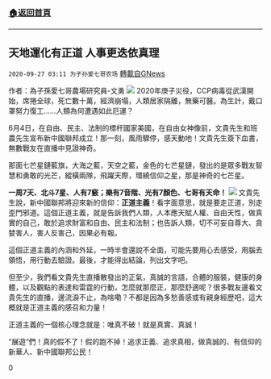 ###  [:house:返回首頁](https://github.com/ourhimalayas/txt)
---

## 天地運化有正道 人事更迭依真理
`2020-09-27 03:11 为子孙爱七哥农场` [轉載自GNews](https://gnews.org/zh-hant/385730/)

作者：為子孫愛七哥農場研究員-文勇
![]()![](https://s3.amazonaws.com/gnews-media-offload/wp-content/uploads/2020/09/27024325/%E5%A4%A9%E5%9C%B0%E8%BF%90%E5%8C%96%E6%9C%89%E6%AD%A3%E9%81%93%EF%BC%8C%E4%BA%BA%E4%BA%8B%E6%9B%B4%E8%BF%AD%E4%BE%9D%E7%9C%9F%E7%90%86.jpg)
2020年庚子災役，CCP病毒從武漢開始，席捲全球，死亡數十萬，經濟崩塌，人類居家隔離，無藥可醫。為生計，戴口罩努力復工……人類為何遭遇如此厄運？

6月4日，在自由、民主、法制的標杆國家美國，在自由女神像前，文貴先生和班農先生宣布新中國聯邦成立！那一刻，風雨驟停，感天動地！文貴先生簽下血書，無數戰友在直播中見證神奇。

那面七芒星鏈藍旗，大海之藍，天空之藍，金色的七芒星鏈，發出的是眾多戰友智慧和勇敢的光芒，縱橫兩隊，飛躍天際，環繞信仰之星，那是神奇的七芒星。

**一周7天、北斗7星、人有7竅；樂有7音階、光有7顏色、七哥有天命！**
![]()![](https://s3.amazonaws.com/gnews-media-offload/wp-content/uploads/2020/09/27025022/2-63-scaled.jpg)
文貴先生說，新中國聯邦將迎來新的信仰：**正道主義**！看字面意思，就是要走正道，別走歪門邪道。這個正道主義，就是告訴我們人類，人本應天賦人權、自由天性，做真實的自己，敢於追求財富和自由、民主和法制；也告訴人類，切不可妄自尊大、貪婪害人，害人反害己，因果必有報。

這個正道主義的內涵和外延，一時半會還說不全面，可能先要用心去感受，用腦去領悟，用行動去驗證。最後，才能得出結論，列出文字吧。

但至少，我們看文貴先生直播散發出的正氣，真誠的言語，合體的服裝，健康的身體，以及觀點的表達和雷霆的行動，怎麼就那麼正，那麼舒適呢？很多戰友邊看文貴先生的直播，邊流淚不止，為啥嘞？不都是因為多愁善感或有親身經歷吧，這大概就是正道主義的感召和力量！

正道主義的一個核心理念就是：唯真不破！就是真實、真誠！

“展遊“們！真的假不了！假的跑不掉！追求正義、追求真相，做真誠的、有信仰的新華人、新中國聯邦公民！

0
